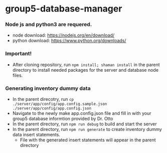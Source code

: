 # group5-database-manager

### Node js and python3 are requered.
  - node download: https://nodejs.org/en/download/
  - python download: https://www.python.org/downloads/

### Important!
 - After cloning repository, run `npm install; shaman install` in the parent directory to install needed packages for the server and database node files.

### Generating inventory dummy data
 - In the parent direcotry, run `cp ./server/app/config/app.config.sample.json ./server/app/config/app.config.json`
 - Navigate to the newly make app.config.json file and fill in with your group5 database informtion provided by Dr. Otto
 - In the parent directory, run `npm run debug` to build and start the server
 - In the parent directory, run `npm run generate` to create inventory dummy data insert statements.
   - File with the generated insert statements will appear in the parent directory
